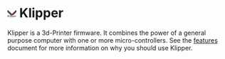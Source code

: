 # <img width="4%" src="img/klipper-logo.png?raw=true" alt="Klipper tutorial 3d printer" title="Klipper tutorial 3d printer" > Klipper

Klipper is a 3d-Printer firmware. It combines the power of a general purpose computer with one or more micro-controllers. See the <a href="https://www.klipper3d.org/Features.html">features</a> document for more information on why you should use Klipper.
